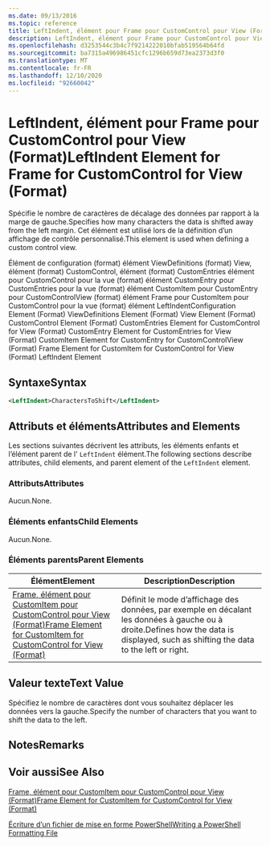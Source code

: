 ```yaml
---
ms.date: 09/13/2016
ms.topic: reference
title: LeftIndent, élément pour Frame pour CustomControl pour View (Format)
description: LeftIndent, élément pour Frame pour CustomControl pour View (Format)
ms.openlocfilehash: d3253544c3b4c7f9214222010bfab519564b64fd
ms.sourcegitcommit: ba7315a496986451cfc1296b659d73ea2373d3f0
ms.translationtype: MT
ms.contentlocale: fr-FR
ms.lasthandoff: 12/10/2020
ms.locfileid: "92660042"
---
```

# <a name="leftindent-element-for-frame-for-customcontrol-for-view-format"></a><span data-ttu-id="1b49b-103">LeftIndent, élément pour Frame pour CustomControl pour View (Format)</span><span class="sxs-lookup"><span data-stu-id="1b49b-103">LeftIndent Element for Frame for CustomControl for View (Format)</span></span>

<span data-ttu-id="1b49b-104">Spécifie le nombre de caractères de décalage des données par rapport à la marge de gauche.</span><span class="sxs-lookup"><span data-stu-id="1b49b-104">Specifies how many characters the data is shifted away from the left margin.</span></span> <span data-ttu-id="1b49b-105">Cet élément est utilisé lors de la définition d’un affichage de contrôle personnalisé.</span><span class="sxs-lookup"><span data-stu-id="1b49b-105">This element is used when defining a custom control view.</span></span>

<span data-ttu-id="1b49b-106">Élément de configuration (format) élément ViewDefinitions (format) View, élément (format) CustomControl, élément (format) CustomEntries élément pour CustomControl pour la vue (format) élément CustomEntry pour CustomEntries pour la vue (format) élément CustomItem pour CustomEntry pour CustomControlView (format) élément Frame pour CustomItem pour CustomControl pour la vue (format) élément LeftIndent</span><span class="sxs-lookup"><span data-stu-id="1b49b-106">Configuration Element (Format) ViewDefinitions Element (Format) View Element (Format) CustomControl Element (Format) CustomEntries Element for CustomControl for View (Format) CustomEntry Element for CustomEntries for View (Format) CustomItem Element for CustomEntry for CustomControlView (Format) Frame Element for CustomItem for CustomControl for View (Format) LeftIndent Element</span></span>

## <a name="syntax"></a><span data-ttu-id="1b49b-107">Syntaxe</span><span class="sxs-lookup"><span data-stu-id="1b49b-107">Syntax</span></span>

```xml
<LeftIndent>CharactersToShift</LeftIndent>
```

## <a name="attributes-and-elements"></a><span data-ttu-id="1b49b-108">Attributs et éléments</span><span class="sxs-lookup"><span data-stu-id="1b49b-108">Attributes and Elements</span></span>

<span data-ttu-id="1b49b-109">Les sections suivantes décrivent les attributs, les éléments enfants et l’élément parent de l' `LeftIndent` élément.</span><span class="sxs-lookup"><span data-stu-id="1b49b-109">The following sections describe attributes, child elements, and parent element of the `LeftIndent` element.</span></span>

### <a name="attributes"></a><span data-ttu-id="1b49b-110">Attributs</span><span class="sxs-lookup"><span data-stu-id="1b49b-110">Attributes</span></span>

<span data-ttu-id="1b49b-111">Aucun.</span><span class="sxs-lookup"><span data-stu-id="1b49b-111">None.</span></span>

### <a name="child-elements"></a><span data-ttu-id="1b49b-112">Éléments enfants</span><span class="sxs-lookup"><span data-stu-id="1b49b-112">Child Elements</span></span>

<span data-ttu-id="1b49b-113">Aucun.</span><span class="sxs-lookup"><span data-stu-id="1b49b-113">None.</span></span>

### <a name="parent-elements"></a><span data-ttu-id="1b49b-114">Éléments parents</span><span class="sxs-lookup"><span data-stu-id="1b49b-114">Parent Elements</span></span>

|<span data-ttu-id="1b49b-115">Élément</span><span class="sxs-lookup"><span data-stu-id="1b49b-115">Element</span></span>|<span data-ttu-id="1b49b-116">Description</span><span class="sxs-lookup"><span data-stu-id="1b49b-116">Description</span></span>|
|-------------|-----------------|
|[<span data-ttu-id="1b49b-117">Frame, élément pour CustomItem pour CustomControl pour View (Format)</span><span class="sxs-lookup"><span data-stu-id="1b49b-117">Frame Element for CustomItem for CustomControl for View (Format)</span></span>](./frame-element-for-customitem-for-customcontrol-for-view-format.md)|<span data-ttu-id="1b49b-118">Définit le mode d’affichage des données, par exemple en décalant les données à gauche ou à droite.</span><span class="sxs-lookup"><span data-stu-id="1b49b-118">Defines how the data is displayed, such as shifting the data to the left or right.</span></span>|

## <a name="text-value"></a><span data-ttu-id="1b49b-119">Valeur texte</span><span class="sxs-lookup"><span data-stu-id="1b49b-119">Text Value</span></span>

<span data-ttu-id="1b49b-120">Spécifiez le nombre de caractères dont vous souhaitez déplacer les données vers la gauche.</span><span class="sxs-lookup"><span data-stu-id="1b49b-120">Specify the number of characters that you want to shift the data to the left.</span></span>

## <a name="remarks"></a><span data-ttu-id="1b49b-121">Notes</span><span class="sxs-lookup"><span data-stu-id="1b49b-121">Remarks</span></span>

## <a name="see-also"></a><span data-ttu-id="1b49b-122">Voir aussi</span><span class="sxs-lookup"><span data-stu-id="1b49b-122">See Also</span></span>

[<span data-ttu-id="1b49b-123">Frame, élément pour CustomItem pour CustomControl pour View (Format)</span><span class="sxs-lookup"><span data-stu-id="1b49b-123">Frame Element for CustomItem for CustomControl for View (Format)</span></span>](./frame-element-for-customitem-for-customcontrol-for-view-format.md)

[<span data-ttu-id="1b49b-124">Écriture d’un fichier de mise en forme PowerShell</span><span class="sxs-lookup"><span data-stu-id="1b49b-124">Writing a PowerShell Formatting File</span></span>](./writing-a-powershell-formatting-file.md)
